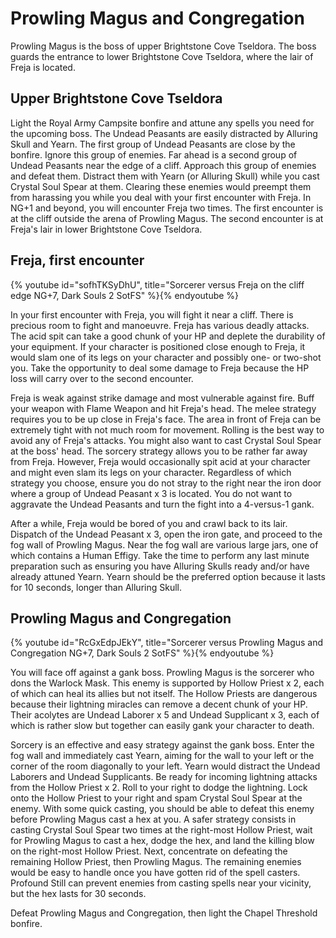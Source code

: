 # Prowling Magus and Congregation

Prowling Magus is the boss of upper Brightstone Cove Tseldora. The boss guards
the entrance to lower Brightstone Cove Tseldora, where the lair of Freja is
located.

## Upper Brightstone Cove Tseldora

Light the Royal Army Campsite bonfire and attune any spells you need for the
upcoming boss. The Undead Peasants are easily distracted by Alluring Skull and
Yearn. The first group of Undead Peasants are close by the bonfire. Ignore this
group of enemies. Far ahead is a second group of Undead Peasants near the edge
of a cliff. Approach this group of enemies and defeat them. Distract them with
Yearn (or Alluring Skull) while you cast Crystal Soul Spear at them. Clearing
these enemies would preempt them from harassing you while you deal with your
first encounter with Freja. In NG+1 and beyond, you will encounter Freja two
times. The first encounter is at the cliff outside the arena of Prowling Magus.
The second encounter is at Freja's lair in lower Brightstone Cove Tseldora.

## Freja, first encounter

{% youtube id="sofhTKSyDhU", title="Sorcerer versus Freja on the cliff edge NG+7, Dark Souls 2 SotFS" %}{% endyoutube %}

In your first encounter with Freja, you will fight it near a cliff. There is
precious room to fight and manoeuvre. Freja has various deadly attacks. The acid
spit can take a good chunk of your HP and deplete the durability of your
equipment. If your character is positioned close enough to Freja, it would slam
one of its legs on your character and possibly one- or two-shot you. Take the
opportunity to deal some damage to Freja because the HP loss will carry over to
the second encounter.

Freja is weak against strike damage and most vulnerable against fire. Buff your
weapon with Flame Weapon and hit Freja's head. The melee strategy requires you
to be up close in Freja's face. The area in front of Freja can be extremely
tight with not much room for movement. Rolling is the best way to avoid any of
Freja's attacks. You might also want to cast Crystal Soul Spear at the boss'
head. The sorcery strategy allows you to be rather far away from Freja. However,
Freja would occasionally spit acid at your character and might even slam its
legs on your character. Regardless of which strategy you choose, ensure you do
not stray to the right near the iron door where a group of Undead Peasant x 3 is
located. You do not want to aggravate the Undead Peasants and turn the fight
into a 4-versus-1 gank.

After a while, Freja would be bored of you and crawl back to its lair. Dispatch
of the Undead Peasant x 3, open the iron gate, and proceed to the fog wall of
Prowling Magus. Near the fog wall are various large jars, one of which contains
a Human Effigy. Take the time to perform any last minute preparation such as
ensuring you have Alluring Skulls ready and/or have already attuned Yearn. Yearn
should be the preferred option because it lasts for 10 seconds, longer than
Alluring Skull.

## Prowling Magus and Congregation

{% youtube id="RcGxEdpJEkY", title="Sorcerer versus Prowling Magus and Congregation NG+7, Dark Souls 2 SotFS" %}{% endyoutube %}

You will face off against a gank boss. Prowling Magus is the sorcerer who dons
the Warlock Mask. This enemy is supported by Hollow Priest x 2, each of which
can heal its allies but not itself. The Hollow Priests are dangerous because
their lightning miracles can remove a decent chunk of your HP. Their acolytes
are Undead Laborer x 5 and Undead Supplicant x 3, each of which is rather slow
but together can easily gank your character to death.

Sorcery is an effective and easy strategy against the gank boss. Enter the fog
wall and immediately cast Yearn, aiming for the wall to your left or the corner
of the room diagonally to your left. Yearn would distract the Undead Laborers
and Undead Supplicants. Be ready for incoming lightning attacks from the Hollow
Priest x 2. Roll to your right to dodge the lightning. Lock onto the Hollow
Priest to your right and spam Crystal Soul Spear at the enemy. With some quick
casting, you should be able to defeat this enemy before Prowling Magus cast a
hex at you. A safer strategy consists in casting Crystal Soul Spear two times at
the right-most Hollow Priest, wait for Prowling Magus to cast a hex, dodge the
hex, and land the killing blow on the right-most Hollow Priest. Next,
concentrate on defeating the remaining Hollow Priest, then Prowling Magus. The
remaining enemies would be easy to handle once you have gotten rid of the spell
casters. Profound Still can prevent enemies from casting spells near your
vicinity, but the hex lasts for 30 seconds.

Defeat Prowling Magus and Congregation, then light the Chapel Threshold bonfire.
